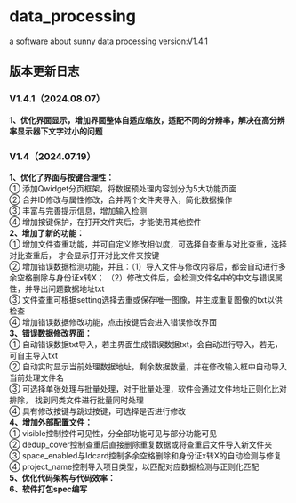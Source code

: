 # data_processing
a software about sunny data processing
version:V1.4.1

## 版本更新日志

### V1.4.1（2024.08.07）
**1、优化界面显示，增加界面整体自适应缩放，适配不同的分辨率，解决在高分辨率显示器下文字过小的问题**<br>

### V1.4（2024.07.19）
**1、优化了界面与按键合理性：**<br>
① 添加Qwidget分页框架，将数据预处理内容划分为5大功能页面<br>
② 合并ID修改与属性修改，合并两个文件夹导入，简化数据操作<br>
③ 丰富与完善提示信息，增加输入检测<br>
④ 增加按键保护，在打开文件夹后，才能使用其他控件<br>
**2、增加了新的功能：**<br>
① 增加文件查重功能，并可自定义修改相似度，可选择自查重与对比查重，选择对比查重后，
才会显示打开对比文件夹按键<br>
② 增加错误数据检测功能，并且：（1）导入文件与修改内容后，都会自动进行多余空格删除与身份证x转X；
（2）修改文件后，会检测文件名中的中文与错误属性，并导出问题数据地址txt<br>
③ 文件查重可根据setting选择去重或保存唯一图像，并生成重复图像的txt以供检查<br>
④ 增加错误数据修改功能，点击按键后会进入错误修改界面<br>
**3、错误数据修改界面：**<br>
① 自动错误数据txt导入，若主界面生成错误数据txt，会自动进行导入，若无，可自主导入txt<br>
② 自动实时显示当前处理数据地址，剩余数据数量，并在修改输入框中自动导入当前处理文件名<br>
③ 可选择单张处理与批量处理，对于批量处理，软件会通过文件地址正则化比对排除，
找到同类文件进行批量同时处理<br>
④ 具有修改按键与跳过按键，可选择是否进行修改<br>
**4、增加外部配置文件：**<br>
① visible控制控件可见性，分全部功能可见与部分功能可见<br>
② dedup_cover控制查重后直接删除重复数据或将查重后文件导入新文件夹<br>
③ space_enabled与Idcard控制多余空格删除和身份证x转X的自动检测与修复<br>
④ project_name控制导入项目类型，以匹配对应数据检测与正则化匹配<br>
**5、优化代码架构与代码效率：**<br>
**6、软件打包spec编写**<br>